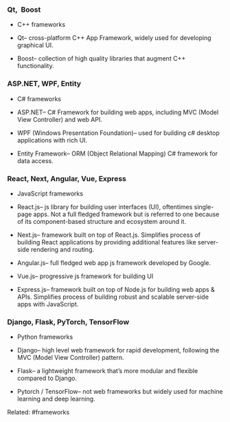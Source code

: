 ### Qt,  Boost

- C++ frameworks
    
- Qt– cross-platform C++ App Framework, widely used for developing graphical UI.
    
- Boost– collection of high quality libraries that augment C++ functionality.
    
### ASP.NET, WPF, Entity

- C# frameworks 
    
- ASP.NET– C# Framework for building web apps, including MVC (Model View Controller) and web API.
    
- WPF (Windows Presentation Foundation)– used for building c# desktop applications with rich UI.
    
- Entity Framework– ORM (Object Relational Mapping) C# framework for data access.
    

### React, Next, Angular, Vue, Express

- JavaScript frameworks 
    
- React.js– js library for building user interfaces (UI), oftentimes single-page apps. Not a full fledged framework but is referred to one because of its component-based structure and ecosystem around it.
    
- Next.js– framework built on top of React.js. Simplifies process of building React applications by providing additional features like server-side rendering and routing.
    
- Angular.js– full fledged web app js framework developed by Google.
    
- Vue.js– progressive js framework for building UI
    
- Express.js– framework built on top of Node.js for building web apps & APIs. Simplifies process of building robust and scalable server-side apps with JavaScript.
    

### Django, Flask, PyTorch, TensorFlow

- Python frameworks
    
- Django– high level web framework for rapid development, following the MVC (Model View Controller) pattern.
    
- Flask– a lightweight framework that’s more modular and flexible compared to Django.

- Pytorch / TensorFlow– not web frameworks but widely used for machine learning and deep learning.




Related: #frameworks 